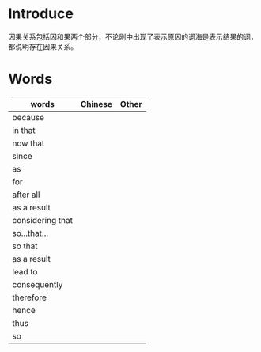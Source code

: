 # Introduce
因果关系包括因和果两个部分，不论剧中出现了表示原因的词海是表示结果的词，都说明存在因果关系。
# Words
words | Chinese | Other 
-------|-------|------
because | | 
in that | | 
now that | | 
since | | 
as | | 
for | | 
after all | | 
as a result | | 
considering that | | 
so...that...| |
so that | | 
as a result | | 
lead to | | 
consequently | | 
therefore | | 
hence | | 
thus | | 
so | | 


